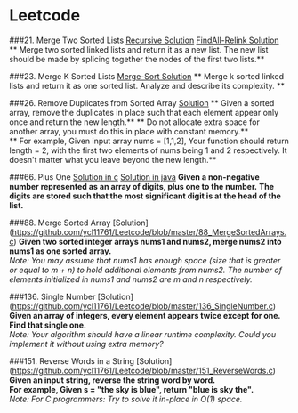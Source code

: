 # Leetcode

###21. Merge Two Sorted Lists [Recursive Solution](https://github.com/ycl11761/Leetcode/blob/master/21_MergeSortedLists.c)   [FindAll-Relink Solution](https://github.com/ycl11761/Leetcode/blob/master/21_MergeSortedLists2.c)      
** Merge two sorted linked lists and return it as a new list. The new list should be made by splicing together the nodes of the first two lists.**                                      

###23. Merge K Sorted Lists [Merge-Sort Solution](https://github.com/ycl11761/Leetcode/blob/master/23_MergeKSortedLists.c)    ** Merge k sorted linked lists and return it as one sorted list. Analyze and describe its complexity. **

###26. Remove Duplicates from Sorted Array [Solution](https://github.com/ycl11761/Leetcode/blob/master/26_RemoveDuplicates.c) 
** Given a sorted array, remove the duplicates in place such that each element appear only once and return the new length.**
** Do not allocate extra space for another array, you must do this in place with constant memory.**                         
** For example, Given input array nums = [1,1,2], Your function should return length = 2, with the first two elements of nums being 1 and 2 respectively. It doesn't matter what you leave beyond the new length.**        

###66. Plus One [Solution in c](https://github.com/ycl11761/Leetcode/blob/master/66_PlusOne.c)        [Solution in java](https://github.com/ycl11761/Leetcode/blob/master/66_PlusOne.java)
**Given a non-negative number represented as an array of digits, plus one to the number.**                                      **The digits are stored such that the most significant digit is at the head of the list.**                            

###88. Merge Sorted Array [Solution] (https://github.com/ycl11761/Leetcode/blob/master/88_MergeSortedArrays.c)
**Given two sorted integer arrays nums1 and nums2, merge nums2 into nums1 as one sorted array.**                              
*Note: You may assume that nums1 has enough space (size that is greater or equal to m + n) to hold additional elements from nums2. The number of elements initialized in nums1 and nums2 are m and n respectively.*  

###136. Single Number [Solution] (https://github.com/ycl11761/Leetcode/blob/master/136_SingleNumber.c)
**Given an array of integers, every element appears twice except for one. Find that single one.**                   
*Note: Your algorithm should have a linear runtime complexity. Could you implement it without using extra memory?*            

###151. Reverse Words in a String [Solution] (https://github.com/ycl11761/Leetcode/blob/master/151_ReverseWords.c)
**Given an input string, reverse the string word by word.**                                                                     
**For example, Given s = "the sky is blue", return "blue is sky the".**  
*Note: For C programmers: Try to solve it in-place in O(1) space.*      
